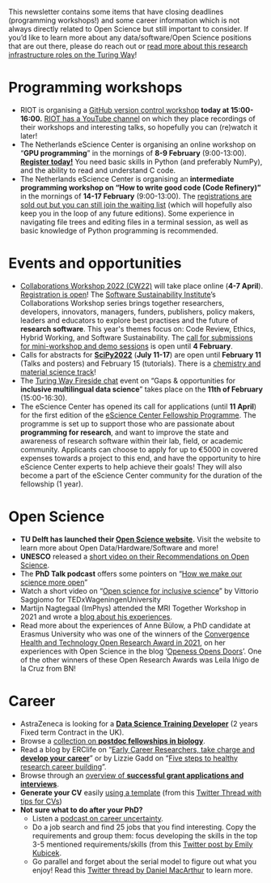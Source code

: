 This newsletter contains some items that have closing deadlines (programming workshops!) and some career information which is not always directly related to Open Science but still important to consider. 
If you’d like to learn more about any data/software/Open Science positions that are out there, please do reach out or [read more about this research infrastructure roles on the Turing Way](https://the-turing-way.netlify.app/collaboration/research-infrastructure-roles.html)!

# Programming workshops
* RIOT is organising a [GitHub version control workshop](https://www.eventbrite.co.uk/e/version-control-for-academics-with-github-tickets-250158429597) **today at 15:00-16:00.** 
[RIOT has a YouTube channel](https://www.youtube.com/c/RIOTScienceClub) on which they place recordings of their workshops and interesting talks, so hopefully you can (re)watch it later!
* The Netherlands eScience Center is organising an online workshop on “**GPU programming**” in the mornings of **8-9 February** (9:00-13:00). 
**[Register today!](https://www.eventbrite.co.uk/e/gpu-programming-tickets-249619076377)** 
You need basic skills in Python (and preferably NumPy), and the ability to read and understand C code.
* The Netherlands eScience Center is organising an **intermediate programming workshop on “How to write good code (Code Refinery)”** in the mornings of **14-17 February** (9:00-13:00). 
The [registrations are sold out but you can still join the waiting list](https://www.eventbrite.com/e/code-refinery-tickets-254400086507) (which will hopefully also keep you in the loop of any future editions). Some experience in navigating file trees and editing files in a terminal session, as well as basic knowledge of Python programming is recommended. 

# Events and opportunities
* [Collaborations Workshop 2022 (CW22)](http://bit.ly/ssi-cw22) will take place online (**4-7 April**). 
[Registration is open](https://www.eventbrite.co.uk/e/collaborations-workshop-2022-cw22-collabw22-tickets-208545032807)! 
The [Software Sustainability Institute](https://software.ac.uk/)’s Collaborations Workshop series brings together researchers, developers, innovators, managers, funders, publishers, policy makers, leaders and educators to explore best practises and the future of **research software**. 
This year's themes focus on: Code Review, Ethics, Hybrid Working, and Software Sustainability. 
The [call for submissions for mini-workshop and demo sessions](https://software.ac.uk/news/call-submissions-collaborations-workshop-2022) is open until **4 February**.
* Calls for abstracts for **[SciPy2022](https://www.scipy2022.scipy.org/)** (**July 11-17**) are open until **February 11** (Talks and posters) and February 15 (tutorials). 
There is a [chemistry and material science track](https://twitter.com/SternChaya/status/1486025946079629312)!
* The [Turing Way Fireside chat](https://www.eventbrite.co.uk/e/fireside-chat-gaps-opportunities-for-inclusive-multilingual-data-science-tickets-255972068347) event on “Gaps & opportunities for **inclusive multilingual data science**” takes place on the **11th of February** (15:00-16:30). 
* The eScience Center has opened its call for applications (until **11 April**) for the first edition of the [eScience Center Fellowship Programme](https://www.esciencecenter.nl/fellowship-programme/). 
The programme is set up to support those who are passionate about **programming for research**, and want to improve the state and awareness of research software within their lab, field, or academic community. 
Applicants can choose to apply for up to €5000 in covered expenses towards a project to this end, and have the opportunity to hire eScience Center experts to help achieve their goals! 
They will also become a part of the eScience Center community for the duration of the fellowship (1 year). 

# Open Science
* **TU Delft has launched their [Open Science website](https://www.tudelft.nl/library/actuele-themas/openscience).** 
Visit the website to learn more about Open Data/Hardware/Software and more! 
* **UNESCO** released a [short video on their Recommendations on Open Science](https://www.youtube.com/watch?v=I3Wkvx_ZaFo).
* The **PhD Talk podcast** offers some pointers on “[How we make our science more open](https://open.spotify.com/episode/3RXKwPobBKyzXhc3dE0Kue?si=e61f72242ec848cb&nd=1)”
* Watch a short video on “[Open science for inclusive science](https://www.youtube.com/watch?v=tB_HeqnonNM&t=1s)” by Vittorio Saggiomo for TEDxWageningenUniversity 
* Martijn Nagtegaal (ImPhys) attended the MRI Together Workshop in 2021 and wrote a [blog about his experiences](https://openworking.wordpress.com/2022/01/11/mri-together-2021/).
* Read more about the experiences of Anne Bülow, a PhD candidate at Erasmus University who was one of the winners of the [Convergence Health and Technology Open Research Award in 2021](https://osc-delft.github.io/posts/2021/11/30/Winners-of-the-Convergence-Health-and-Technology-Open-Research-Awards-2021/), on her experiences with Open Science in the blog ‘[Openess Opens Doors](https://www.eur.nl/en/news/openness-opens-doors)’. 
One of the other winners of these Open Research Awards was Leila Iñigo de la Cruz from BN!

# Career
* AstraZeneca is looking for a **[Data Science Training Developer](https://astrazeneca.wd3.myworkdayjobs.com/Careers/job/UK---Cambridge/Data-Science-Training-Developer---2-year-Fixed-Term-Contract_R-127836-1)** (2 years Fixed term Contract in the UK). 
* Browse a [collection on **postdoc fellowships in biology**](https://docs.google.com/spreadsheets/d/1J2M_tQgoqV4ivpfEClh9qs9f2KQN2O1G3Jpda2aoHfQ/edit#gid=0).
* Read a blog by ERClife on “[Early Career Researchers, take charge and **develop your career**](https://ecrlife.org/early-career-researchers-the-world-is-your-oyster-take-charge-and-develop-your-career-2/)” or by Lizzie Gadd on “[Five steps to healthy research career building](https://drhiddencurriculum.wordpress.com/2022/01/25/five-steps-to-healthy-research-career-building/)”.
* Browse through an [overview of **successful grant applications and interviews**](https://github.com/RILAB/statements).
* **Generate your CV** easily [using a template](https://javierelio.shinyapps.io/cv_app/) (from this [Twitter Thread with tips for CVs](https://twitter.com/tpoi/status/1482375387820830723))
* **Not sure what to do after your PhD?**
  * Listen a [podcast on career uncertainty](https://open.spotify.com/episode/62G37HRzlJypmCLYLU4aex?si=iy22EOj5TZqB8DB0toG1Ww). 
  * Do a job search and find 25 jobs that you find interesting. 
  Copy the requirements and group them: focus developing the skills in the top 3-5 mentioned requirements/skills (from this [Twitter post by Emily Kubicek](https://twitter.com/steministemily/status/1478173318398169088). 
  * Go parallel and forget about the serial model to figure out what you enjoy! 
  Read this [Twitter thread by Daniel MacArthur](https://twitter.com/dgmacarthur/status/1486824087724847104) to learn more. 
